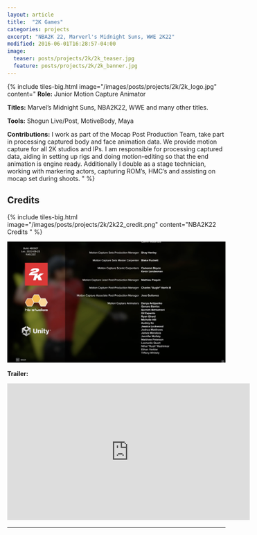 ```yaml
---
layout: article
title:  "2K Games"
categories: projects
excerpt: "NBA2K 22, Marverl's Midnight Suns, WWE 2K22"
modified: 2016-06-01T16:28:57-04:00
image:
  teaser: posts/projects/2k/2k_teaser.jpg
  feature: posts/projects/2k/2k_banner.jpg
---
```


{% include tiles-big.html
    image="/images/posts/projects/2k/2k_logo.jpg"
    content="
**Role:** Junior Motion Capture Animator

**Titles:** Marvel’s Midnight Suns, NBA2K22, WWE and many other titles.

**Tools:** Shogun Live/Post, MotiveBody, Maya
             
**Contributions:** I work as part of the Mocap Post Production Team, take part in processing captured body and face animation data. We provide motion capture for all 2K studios and IPs. I am responsible for processing captured data, aiding in setting up rigs and doing motion-editing so that the end animation is engine ready.  Additionally I double as a stage technician, working with markering actors, capturing ROM’s, HMC’s and  assisting on mocap set during shoots. 
"
%}

## Credits

{% include tiles-big.html
    image="/images/posts/projects/2k/2k22_credit.png"
    content="NBA2K22 Credits
"
%}

![image description](/images/posts/projects/2k/pga_credit.png)

**Trailer:**

<iframe width="560" height="315" src="https://www.youtube.com/embed/OcUzwnA569M" title="YouTube video player" frameborder="0" allow="accelerometer; autoplay; clipboard-write; encrypted-media; gyroscope; picture-in-picture" allowfullscreen></iframe>

___
